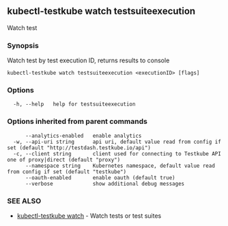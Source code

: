 ## kubectl-testkube watch testsuiteexecution

Watch test

### Synopsis

Watch test by test execution ID, returns results to console

```
kubectl-testkube watch testsuiteexecution <executionID> [flags]
```

### Options

```
  -h, --help   help for testsuiteexecution
```

### Options inherited from parent commands

```
      --analytics-enabled   enable analytics
  -w, --api-uri string      api uri, default value read from config if set (default "http://testdash.testkube.io/api")
  -c, --client string       client used for connecting to Testkube API one of proxy|direct (default "proxy")
      --namespace string    Kubernetes namespace, default value read from config if set (default "testkube")
      --oauth-enabled       enable oauth (default true)
      --verbose             show additional debug messages
```

### SEE ALSO

* [kubectl-testkube watch](kubectl-testkube_watch.md)	 - Watch tests or test suites

